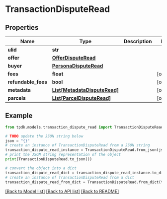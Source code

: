 # TransactionDisputeRead



## Properties

Name | Type | Description | Notes
------------ | ------------- | ------------- | -------------
**ulid** | **str** |  | 
**offer** | [**OfferDisputeRead**](OfferDisputeRead.md) |  | 
**buyer** | [**PersonaDisputeRead**](PersonaDisputeRead.md) |  | 
**fees** | **float** |  | [optional] 
**refundable_fees** | **bool** |  | [optional] 
**metadata** | [**List[MetadataDisputeRead]**](MetadataDisputeRead.md) |  | [optional] 
**parcels** | [**List[ParcelDisputeRead]**](ParcelDisputeRead.md) |  | [optional] 

## Example

```python
from tpdk.models.transaction_dispute_read import TransactionDisputeRead

# TODO update the JSON string below
json = "{}"
# create an instance of TransactionDisputeRead from a JSON string
transaction_dispute_read_instance = TransactionDisputeRead.from_json(json)
# print the JSON string representation of the object
print(TransactionDisputeRead.to_json())

# convert the object into a dict
transaction_dispute_read_dict = transaction_dispute_read_instance.to_dict()
# create an instance of TransactionDisputeRead from a dict
transaction_dispute_read_from_dict = TransactionDisputeRead.from_dict(transaction_dispute_read_dict)
```
[[Back to Model list]](../README.md#documentation-for-models) [[Back to API list]](../README.md#documentation-for-api-endpoints) [[Back to README]](../README.md)



